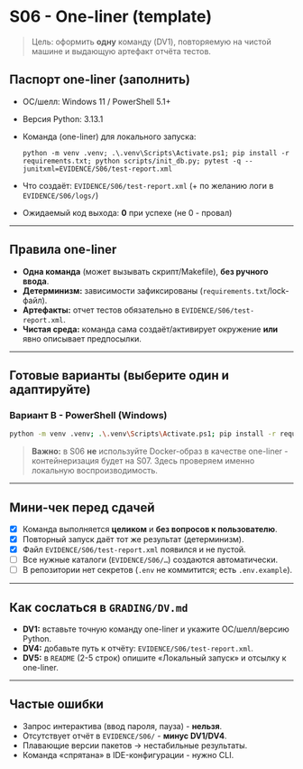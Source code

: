 # S06 - One-liner (template)

> Цель: оформить **одну** команду (DV1), повторяемую на чистой машине и выдающую артефакт отчёта тестов.

## Паспорт one-liner (заполнить)

* ОС/шелл: Windows 11 / PowerShell 5.1+
* Версия Python: 3.13.1
* Команда (one-liner) для локального запуска:

  ```text
  python -m venv .venv; .\.venv\Scripts\Activate.ps1; pip install -r requirements.txt; python scripts/init_db.py; pytest -q --junitxml=EVIDENCE/S06/test-report.xml
  ```

* Что создаёт: `EVIDENCE/S06/test-report.xml` (+ по желанию логи в `EVIDENCE/S06/logs/`)
* Ожидаемый код выхода: **0** при успехе (не 0 - провал)

---

## Правила one-liner

* **Одна команда** (может вызывать скрипт/Makefile), **без ручного ввода**.
* **Детерминизм:** зависимости зафиксированы (`requirements.txt`/lock-файл).
* **Артефакты:** отчет тестов обязательно в `EVIDENCE/S06/test-report.xml`.
* **Чистая среда:** команда сама создаёт/активирует окружение **или** явно описывает предпосылки.

---

## Готовые варианты (выберите один и адаптируйте)


### Вариант B - PowerShell (Windows)

```bash
python -m venv .venv; .\.venv\Scripts\Activate.ps1; pip install -r requirements.txt; python scripts/init_db.py; pytest -q --junitxml=EVIDENCE/S06/test-report.xml
```


> **Важно:** в S06 **не** используйте Docker-образ в качестве one-liner - контейнеризация будет на S07. Здесь проверяем именно локальную воспроизводимость.

---

## Мини-чек перед сдачей

* [x] Команда выполняется **целиком** и **без вопросов к пользователю**.
* [x] Повторный запуск даёт тот же результат (детерминизм).
* [x] Файл `EVIDENCE/S06/test-report.xml` появился и не пустой.
* [ ] Все нужные каталоги (`EVIDENCE/S06/…`) создаются автоматически.
* [ ] В репозитории нет секретов (`.env` не коммитится; есть `.env.example`).

---

## Как сослаться в `GRADING/DV.md`

* **DV1:** вставьте точную команду one-liner и укажите ОС/шелл/версию Python.
* **DV4:** добавьте путь к отчёту: `EVIDENCE/S06/test-report.xml`.
* **DV5:** в `README` (2-5 строк) опишите «Локальный запуск» и отсылку к one-liner.

---

## Частые ошибки

* Запрос интерактива (ввод пароля, пауза) - **нельзя**.
* Отсутствует отчёт в `EVIDENCE/S06/` - **минус DV1/DV4**.
* Плавающие версии пакетов → нестабильные результаты.
* Команда «спрятана» в IDE-конфигурации - нужно CLI.
